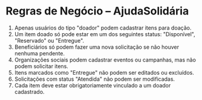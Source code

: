 # Regras de Negócio – AjudaSolidária

1. Apenas usuários do tipo "doador" podem cadastrar itens para doação.
2. Um item doado só pode estar em um dos seguintes status: "Disponível", "Reservado" ou "Entregue".
3. Beneficiários só podem fazer uma nova solicitação se não houver nenhuma pendente.
4. Organizações sociais podem cadastrar eventos ou campanhas, mas não podem solicitar itens.
5. Itens marcados como "Entregue" não podem ser editados ou excluídos.
6. Solicitações com status "Atendida" não podem ser modificadas.
7. Cada item deve estar obrigatoriamente vinculado a um doador cadastrado.
